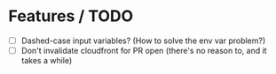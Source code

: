 # Features / TODO

- [ ] Dashed-case input variables? (How to solve the env var problem?)
- [ ] Don't invalidate cloudfront for PR open (there's no reason to, and it takes a while)
